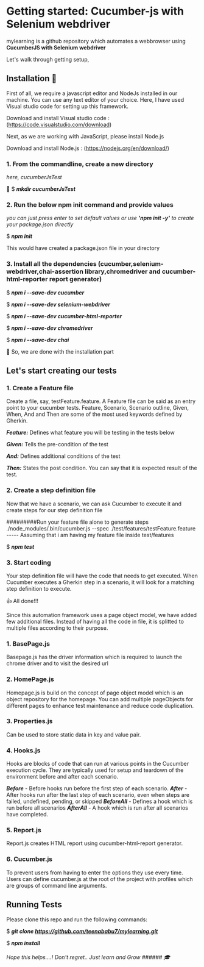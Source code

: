 
# Getting started: Cucumber-js with Selenium webdriver
mylearning is a github repository which automates a webbrowser using **CucumberJS with Selenium webdriver**

Let's walk through getting setup,

## Installation :thought_balloon:

First of all, we require a javascript editor and NodeJs installed in our machine. You can use any text editor of your choice. Here, I have used Visual studio code for setting up this framework.

Download and install Visual studio code : (https://code.visualstudio.com/download)

Next, as we are working with JavaScript, please install Node.js

Download and install Node.js : (https://nodejs.org/en/download/)

### 1. From the commandline, create a new directory
*here, cucumberJsTest*

:file_folder: $ ***mkdir cucumberJsTest***

### 2. Run the below npm init command and provide values 
*you can just press enter to set default values or use **'npm init -y'** to create your package.json directly*

$ ***npm init***

This would have created a package.json file in your directory

### 3. Install all the dependencies (cucumber,selenium-webdriver,chai-assertion library,chromedriver and cucumber-html-reporter report generator)

$ ***npm i --save-dev cucumber***

$ ***npm i --save-dev selenium-webdriver***

$ ***npm i --save-dev cucumber-html-reporter***

$ ***npm i --save-dev chromedriver***

$ ***npm i --save-dev chai***

:clap: So, we are done with the installation part

## Let's start creating our tests

### 1. Create a Feature file

Create a file, say, testFeature.feature. A Feature file can be said as an entry point to your cucumber tests. Feature, Scenario, Scenario outline, Given, When, And and Then are some of the most used keywords defined by Gherkin.

***Feature:*** Defines what feature you will be testing in the tests below

***Given:*** Tells the pre-condition of the test

***And:*** Defines additional conditions of the test

***Then:*** States the post condition. You can say that it is expected result of the test.

### 2. Create a step definition file

Now that we have a scenario, we can ask Cucumber to execute it and create steps for our step definition file

#########Run your feature file alone to generate steps
./node_modules/.bin/cucumber.js --spec ./test/features/testFeature.feature    ----- Assuming that i am having my feature file inside test/features

$ ***npm test***

### 3. Start coding

Your step definition file will have the code that needs to get executed. When Cucumber executes a Gherkin step in a scenario, it will look for a matching step definition to execute.

:+1: All done!!!

Since this automation framework uses a page object model, we have added few additional files. Instead of having all the code in file, it is splitted to multiple files according to their purpose.

### 1. BasePage.js

Basepage.js has the driver information which is required to launch the chrome driver and to visit the desired url

### 2. HomePage.js

Homepage.js is build on the concept of page object model which is an object repository for the homepage. You can add multiple pageObjects for different pages to enhance test maintenance and reduce code duplication.

### 3. Properties.js

Can be used to store static data in key and value pair.

### 4. Hooks.js

Hooks are blocks of code that can run at various points in the Cucumber execution cycle. They are typically used for setup and teardown of the environment before and after each scenario.

***Before***    - Before hooks run before the first step of each scenario.
***After***     - After hooks run after the last step of each scenario, even when steps are failed, undefined, pending, or skipped
***BeforeAll*** - Defines a hook which is run before all scenarios
***AfterAll***  - A hook which is run after all scenarios have completed.

### 5. Report.js

Report.js creates HTML report using cucumber-html-report generator.

### 6. Cucumber.js

To prevent users from having to enter the options they use every time. Users can define cucumber.js at the root of the project with profiles which are groups of command line arguments.

## Running Tests

Please clone this repo and run the following commands:

$ ***git clone https://github.com/teenababu7/mylearning.git***

$ ***npm install***



###### Hope this helps....! Don't regret.. Just learn and Grow ######  :mortar_board:
